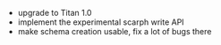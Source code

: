 
- upgrade to Titan 1.0
- implement the experimental scarph write API
- make schema creation usable, fix a lot of bugs there
